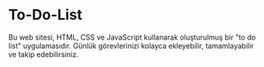 # To-Do-List
Bu web sitesi, HTML, CSS ve JavaScript kullanarak oluşturulmuş bir "to do list" uygulamasıdır. Günlük görevlerinizi kolayca ekleyebilir, tamamlayabilir ve takip edebilirsiniz.
